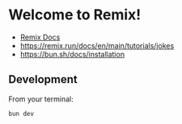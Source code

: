 # Welcome to Remix!

- [Remix Docs](https://remix.run/docs)
- https://remix.run/docs/en/main/tutorials/jokes
- https://bun.sh/docs/installation

## Development

From your terminal:

```sh
bun dev
```
